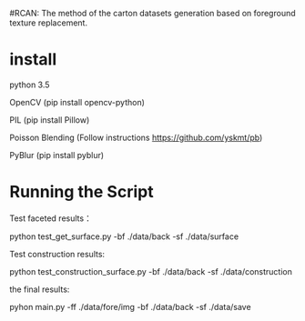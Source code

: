 #RCAN:  The method of the carton datasets generation based on foreground
texture replacement.

# install
python 3.5

OpenCV (pip install opencv-python)

PIL (pip install Pillow)

Poisson Blending (Follow instructions https://github.com/yskmt/pb)

PyBlur (pip install pyblur)

# Running the Script
Test faceted results：

python test_get_surface.py -bf ./data/back -sf ./data/surface

Test construction results:

python test_construction_surface.py -bf ./data/back -sf ./data/construction

the final results:

pyhon main.py -ff ./data/fore/img -bf ./data/back -sf ./data/save





